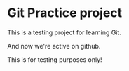 # Git Practice project

This is a testing project for learning Git.

And now we're active on github.

This is for testing purposes only!
